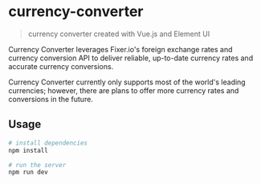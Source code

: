 # currency-converter

> currency converter created with Vue.js and Element UI

Currency Converter leverages Fixer.io's foreign exchange rates and currency conversion API to deliver reliable, up-to-date currency rates and accurate currency conversions.

Currency Converter currently only supports most of the world's leading currencies; however, there are plans to offer more currency rates and conversions in the future.

## Usage

``` bash
# install dependencies
npm install

# run the server
npm run dev

``` 
